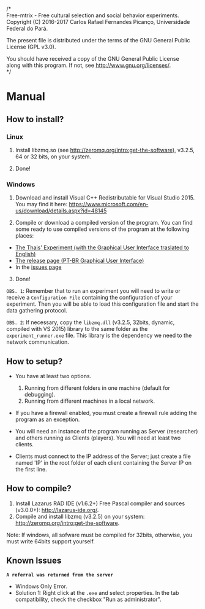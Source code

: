 /*   
  Free-mtrix - Free cultural selection and social behavior experiments.   
  Copyright (C) 2016-2017 Carlos Rafael Fernandes Picanço, Universidade Federal do Pará.   

  The present file is distributed under the terms of the GNU General Public License (GPL v3.0).

  You should have received a copy of the GNU General Public License   
  along with this program. If not, see <http://www.gnu.org/licenses/>.   
*/

# Manual

## How to install?

### Linux

   1. Install libzmq.so (see http://zeromq.org/intro:get-the-software), v3.2.5, 64 or 32 bits, on your system.

   2. Done!

### Windows

   1. Download and install Visual C++ Redistributable for Visual Studio 2015. You may find it here: https://www.microsoft.com/en-us/download/details.aspx?id=48145

   2. Compile or download a compiled version of the program. You can find some ready to use compiled versions of the program at the following places:
   
   - [The Thais' Experiment (with the Graphical User Interface traslated to English)](https://github.com/lacs-ufpa/free-mtrix/files/2975876/experiment_runner_windows_32bits_v0.2.0.14-30-ga48cff1.zip)
   - [The release page (PT-BR Graphical User Interface)](https://github.com/lacs-ufpa/free-mtrix/releases)
   - In the [issues page](https://github.com/lacs-ufpa/free-mtrix/issues)

   3. Done!

`OBS. 1`: Remember that to run an experiment you will need to write or receive a `Configuration File` containing the configuration of your experiment. Then you will be able to load this configuration file and start the data gathering protocol.


`OBS. 2`: If necessary, copy the `libzmq.dll` (v3.2.5, 32bits, dynamic, compiled with VS 2015) library to the same folder as the `experiment_runner.exe` file. This library is the dependency we need to the network communication.


## How to setup?

   - You have at least two options.
      1. Running from different folders in one machine (default for debugging).
      2. Running from different machines in a local network.

   - If you have a firewall enabled, you must create a firewall rule adding the program as an exception.

   - You will need an instance of the program running as Server (researcher) and others running as Clients (players). You will need at least two clients.

   - Clients must connect to the IP address of the Server; just create a file named 'IP' in the root folder of each client containing the Server IP on the first line.

## How to compile?

   1. Install Lazarus RAD IDE (v1.6.2+) Free Pascal compiler and sources (v3.0.0+): http://lazarus-ide.org/.
   2. Compile and install libzmq (v3.2.5) on your system: http://zeromq.org/intro:get-the-software.

   Note: If windows, all sofware must be compiled for 32bits, otherwise, you must write 64bits support yourself.

## Known Issues

**`A referral was returned from the server`**

   - Windows Only Error.
   - Solution 1: Right click at the `.exe` and select properties. In the tab compatibility, check the checkbox "Run as administrator".

